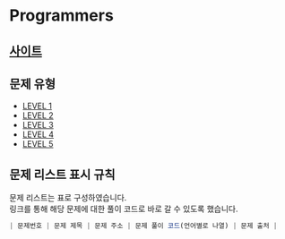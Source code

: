 # Programmers

## [사이트](https://programmers.co.kr/)

## 문제 유형

-   [LEVEL 1](./LEVEL_1/README.md)
-   [LEVEL 2](./LEVEL_2/README.md)
-   [LEVEL 3](./LEVEL_3/README.md)
-   [LEVEL 4](./LEVEL_4/README.md)
-   [LEVEL 5](./LEVEL_5/README.md)

## 문제 리스트 표시 규칙

문제 리스트는 표로 구성하였습니다.  
링크를 통해 해당 문제에 대한 풀이 코드로 바로 갈 수 있도록 했습니다.

```JavaScript
| 문제번호 | 문제 제목 | 문제 주소 | 문제 풀이 코드(언어별로 나열) | 문제 출처 |
```
